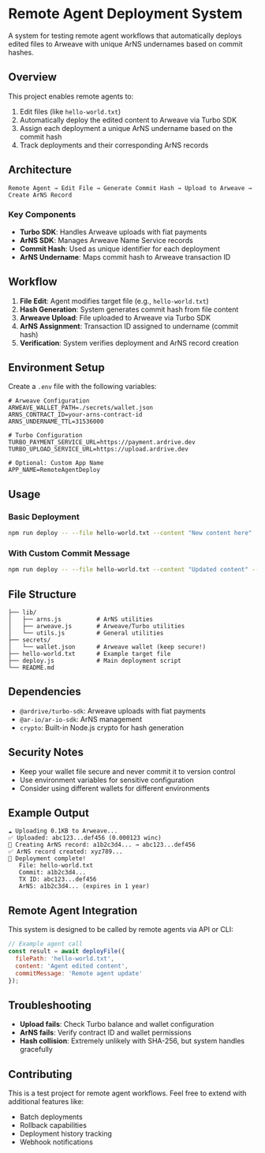 # Remote Agent Deployment System

A system for testing remote agent workflows that automatically deploys edited files to Arweave with unique ArNS undernames based on commit hashes.

## Overview

This project enables remote agents to:
1. Edit files (like `hello-world.txt`)
2. Automatically deploy the edited content to Arweave via Turbo SDK
3. Assign each deployment a unique ArNS undername based on the commit hash
4. Track deployments and their corresponding ArNS records

## Architecture

```
Remote Agent → Edit File → Generate Commit Hash → Upload to Arweave → Create ArNS Record
```

### Key Components

- **Turbo SDK**: Handles Arweave uploads with fiat payments
- **ArNS SDK**: Manages Arweave Name Service records
- **Commit Hash**: Used as unique identifier for each deployment
- **ArNS Undername**: Maps commit hash to Arweave transaction ID

## Workflow

1. **File Edit**: Agent modifies target file (e.g., `hello-world.txt`)
2. **Hash Generation**: System generates commit hash from file content
3. **Arweave Upload**: File uploaded to Arweave via Turbo SDK
4. **ArNS Assignment**: Transaction ID assigned to undername (commit hash)
5. **Verification**: System verifies deployment and ArNS record creation

## Environment Setup

Create a `.env` file with the following variables:

```env
# Arweave Configuration
ARWEAVE_WALLET_PATH=./secrets/wallet.json
ARNS_CONTRACT_ID=your-arns-contract-id
ARNS_UNDERNAME_TTL=31536000

# Turbo Configuration
TURBO_PAYMENT_SERVICE_URL=https://payment.ardrive.dev
TURBO_UPLOAD_SERVICE_URL=https://upload.ardrive.dev

# Optional: Custom App Name
APP_NAME=RemoteAgentDeploy
```

## Usage

### Basic Deployment
```bash
npm run deploy -- --file hello-world.txt --content "New content here"
```

### With Custom Commit Message
```bash
npm run deploy -- --file hello-world.txt --content "Updated content" --message "Agent edit #1"
```

## File Structure

```
├── lib/
│   ├── arns.js          # ArNS utilities
│   ├── arweave.js       # Arweave/Turbo utilities
│   └── utils.js         # General utilities
├── secrets/
│   └── wallet.json      # Arweave wallet (keep secure!)
├── hello-world.txt      # Example target file
├── deploy.js            # Main deployment script
└── README.md
```

## Dependencies

- `@ardrive/turbo-sdk`: Arweave uploads with fiat payments
- `@ar-io/ar-io-sdk`: ArNS management
- `crypto`: Built-in Node.js crypto for hash generation

## Security Notes

- Keep your wallet file secure and never commit it to version control
- Use environment variables for sensitive configuration
- Consider using different wallets for different environments

## Example Output

```
☁️ Uploading 0.1KB to Arweave...
✅ Uploaded: abc123...def456 (0.000123 winc)
📝 Creating ArNS record: a1b2c3d4... → abc123...def456
✅ ArNS record created: xyz789...
🎉 Deployment complete!
   File: hello-world.txt
   Commit: a1b2c3d4...
   TX ID: abc123...def456
   ArNS: a1b2c3d4... (expires in 1 year)
```

## Remote Agent Integration

This system is designed to be called by remote agents via API or CLI:

```javascript
// Example agent call
const result = await deployFile({
  filePath: 'hello-world.txt',
  content: 'Agent edited content',
  commitMessage: 'Remote agent update'
});
```

## Troubleshooting

- **Upload fails**: Check Turbo balance and wallet configuration
- **ArNS fails**: Verify contract ID and wallet permissions
- **Hash collision**: Extremely unlikely with SHA-256, but system handles gracefully

## Contributing

This is a test project for remote agent workflows. Feel free to extend with additional features like:
- Batch deployments
- Rollback capabilities
- Deployment history tracking
- Webhook notifications
